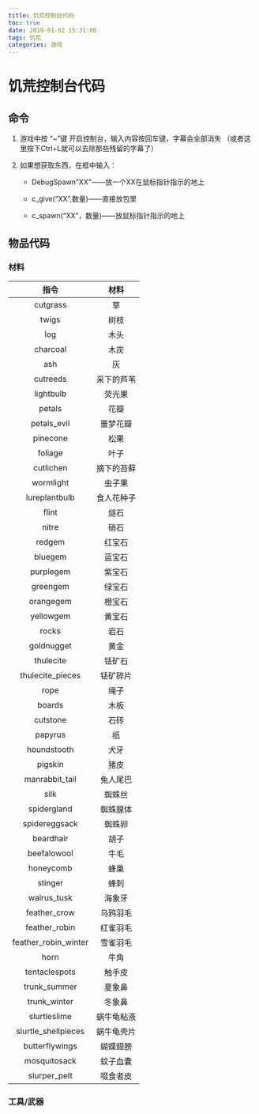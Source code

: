 ```yaml
---
title: 饥荒控制台代码
toc: true
date: 2019-01-02 15:31:00
tags: 饥荒
categories: 游戏
---
```


# 饥荒控制台代码

## 命令

1. 游戏中按 “~”键 开启控制台，输入内容按回车键，字幕会全部消失 （或者这里按下Ctrl+L就可以去除那些残留的字幕了）

2. 如果想获取东西，在框中输入：

   - DebugSpawn"XX"——放一个XX在鼠标指针指示的地上

   - c_give(“XX”,数量)——直接放包里

   - c_spawn(“XX”，数量)——放鼠标指针指示的地上

## 物品代码

### 材料

|         指令         |    材料    |
| :------------------: | :--------: |
|       cutgrass       |     草     |
|        twigs         |    树枝    |
|         log          |    木头    |
|       charcoal       |    木炭    |
|         ash          |     灰     |
|       cutreeds       | 采下的芦苇 |
|      lightbulb       |   荧光果   |
|        petals        |    花瓣    |
|     petals_evil      |  噩梦花瓣  |
|       pinecone       |    松果    |
|       foliage        |    叶子    |
|      cutlichen       | 摘下的苔藓 |
|      wormlight       |   虫子果   |
|    lureplantbulb     | 食人花种子 |
|        flint         |    燧石    |
|        nitre         |    硝石    |
|        redgem        |   红宝石   |
|       bluegem        |   蓝宝石   |
|      purplegem       |   紫宝石   |
|       greengem       |   绿宝石   |
|      orangegem       |   橙宝石   |
|      yellowgem       |   黄宝石   |
|        rocks         |    岩石    |
|      goldnugget      |    黄金    |
|      thulecite       |   铥矿石   |
|   thulecite_pieces   |  铥矿碎片  |
|         rope         |    绳子    |
|        boards        |    木板    |
|       cutstone       |    石砖    |
|       papyrus        |     纸     |
|     houndstooth      |    犬牙    |
|       pigskin        |    猪皮    |
|    manrabbit_tail    |  兔人尾巴  |
|         silk         |   蜘蛛丝   |
|     spidergland      |  蜘蛛腺体  |
|    spidereggsack     |   蜘蛛卵   |
|      beardhair       |    胡子    |
|     beefalowool      |    牛毛    |
|      honeycomb       |    蜂巢    |
|       stinger        |    蜂刺    |
|     walrus_tusk      |   海象牙   |
|     feather_crow     |  乌鸦羽毛  |
|    feather_robin     |  红雀羽毛  |
| feather_robin_winter |  雪雀羽毛  |
|         horn         |    牛角    |
|    tentaclespots     |   触手皮   |
|     trunk_summer     |   夏象鼻   |
|     trunk_winter     |   冬象鼻   |
|     slurtleslime     | 蜗牛龟粘液 |
| slurtle_shellpieces  | 蜗牛龟壳片 |
|    butterflywings    |  蝴蝶翅膀  |
|     mosquitosack     |  蚊子血囊  |
|     slurper_pelt     |  啜食者皮  |

### 工具/武器

